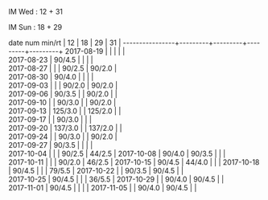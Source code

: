 IM Wed      : 12 + 31

IM Sun      : 18 + 29

date num min/rt |    12   |    18   |    29   |    31   |
----------------+---------+---------+---------+---------+
2017-08-19      |         |         |         |         |        
2017-08-23      |  90/4.5 |         |         |         |        
2017-08-27      |         |         |  90/2.5 |  90/2.0 |        
2017-08-30      |  90/4.0 |         |         |         |        
2017-09-03      |         |         |  90/2.0 |  90/2.0 |        
2017-09-06      |  90/3.5 |         |  90/2.0 |         |        
2017-09-10      |         |  90/3.0 |         |  90/2.0 |        
2017-09-13      | 125/3.0 |         | 125/2.0 |         |        
2017-09-17      |         |  90/3.0 |         |         |        
2017-09-20      | 137/3.0 |         | 137/2.0 |         |        
2017-09-24      |         |  90/3.0 |         |  90/2.0 |        
2017-09-27      |  90/3.5 |         |         |         |        
2017-10-04      |         |         |  90/2.5 |  44/2.5 | 
2017-10-08      |  90/4.0 |  90/3.5 |         |         |        
2017-10-11      |         |         |  90/2.0 |  46/2.5 | 
2017-10-15      |  90/4.5 |  44/4.0 |         |         |
2017-10-18      |  90/4.5 |         |         |  79/5.5 |
2017-10-22      |         |  90/3.5 |  90/4.5 |         |       
2017-10-25      |  90/4.5 |         |         |  36/5.5 |
2017-10-29      |         |  90/4.0 |  90/4.5 |         |        
2017-11-01      |  90/4.5 |         |         |         |
2017-11-05      |         |  90/4.0 |  90/4.5 |         |
 
